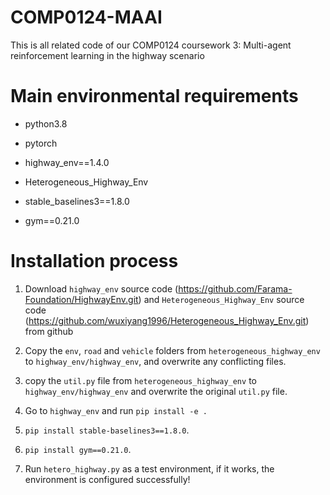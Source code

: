 # COMP0124-MAAI
This is all related code of our COMP0124 coursework 3: Multi-agent reinforcement learning in the highway scenario

# Main environmental requirements

- python3.8

- pytorch

- highway_env==1.4.0

- Heterogeneous_Highway_Env

- stable_baselines3==1.8.0

- gym==0.21.0

# Installation process

1. Download `highway_env` source code (https://github.com/Farama-Foundation/HighwayEnv.git) and `Heterogeneous_Highway_Env` source code (https://github.com/wuxiyang1996/Heterogeneous_Highway_Env.git) from github

2. Copy the `env`, `road` and `vehicle` folders from `heterogeneous_highway_env` to `highway_env/highway_env`, and overwrite any conflicting files.

3. copy the `util.py` file from `heterogeneous_highway_env` to `highway_env/highway_env` and overwrite the original `util.py` file.

4. Go to `highway_env` and run `pip install -e . `

5. `pip install stable-baselines3==1.8.0`.

6. `pip install gym==0.21.0`.

7. Run `hetero_highway.py` as a test environment, if it works, the environment is configured successfully!